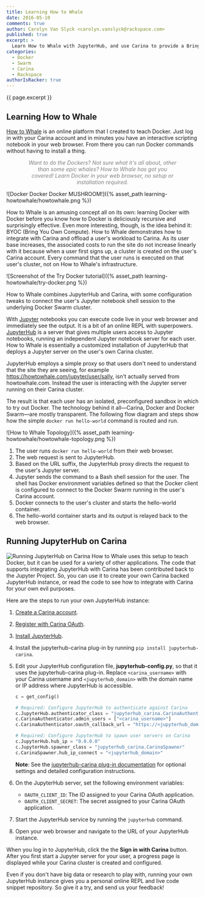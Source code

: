 ```yaml
---
title: Learning How to Whale
date: 2016-05-10
comments: true
author: Carolyn Van Slyck <carolyn.vanslyck@rackspace.com>
published: true
excerpt: >
  Learn How to Whale with JupyterHub, and use Carina to provide a Bring Your Own Compute experience to users that encourages interactivity, play, and sharing.
categories:
  - Docker
  - Swarm
  - Carina
  - Rackspace
authorIsRacker: true
---
```


{{ page.excerpt }}

## Learning How to Whale
[How to Whale][howtowhale] is an online platform that I created to teach Docker. Just log in with your Carina account and in minutes you have an interactive scripting notebook in your web browser. From there you can run Docker commands without having to install a thing.

<p style="color: gray; font-style: italic; text-align: center; margin-left: 4em; margin-right: 4em;">Want to do the Dockers? Not sure what it's all about, other than some epic whales? How to Whale has got you covered! Learn Docker in your web browser, no setup or installation required.</p>

![Docker Docker Docker MUSHROOM!]({% asset_path learning-howtowhale/howtowhale.png %})

How to Whale is an amusing concept all on its own: learning Docker with Docker before you know how to Docker is deliciously recursive and surprisingly effective. Even more interesting, though, is the idea behind it: BYOC (Bring You Own Compute). How to Whale demonstrates how to integrate with Carina and offload a user's workload to Carina. As its user base increases, the associated costs to run the site do not increase linearly with it because when a user first signs up, a cluster is created on the user's Carina account. Every command that the user runs is executed on that user's cluster, not on How to Whale's infrastructure.

![Screenshot of the Try Docker tutorial]({% asset_path learning-howtowhale/try-docker.png %})

How to Whale combines JupyterHub and Carina, with some configuration tweaks to connect the user's Jupyter notebook shell session to the underlying Docker Swarm cluster.

With [Jupyter][jupyter] notebooks you can execute code live in your web browser and immediately see the output. It is a bit of an online REPL with superpowers. [JupyterHub][jupyterhub] is a server that gives multiple users access to Jupyter notebooks, running an independent Jupyter notebook server for each user. How to Whale is essentially a customized installation of JupyterHub that deploys a Jupyter server on the user's own Carina cluster.

JupyterHub employs a simple proxy so that users don't need to understand that the site they are seeing, for example https://howtowhale.com/jupyter/user/sally, isn't actually served from howtowhale.com. Instead the user is interacting with the Jupyter server running on their Carina cluster.

The result is that each user has an isolated, preconfigured sandbox in which to try out Docker.
The technology behind it all—Carina, Docker and Docker Swarm—are mostly transparent. The following
flow diagram and steps show how the simple `docker run hello-world` command is routed and run.

![How to Whale Topology]({% asset_path learning-howtowhale/howtowhale-topology.png %})

1. The user runs `docker run hello-world` from their web browser.
1. The web request is sent to JupyterHub.
1. Based on the URL suffix, the JupyterHub proxy directs the request to the
    user's Jupyter server.
1. Jupyter sends the command to a Bash shell session for the user. The shell
    has Docker environment variables defined so that the Docker client is configured
    to connect to the Docker Swarm running in the user's Carina account.
1. Docker connects to the user's cluster and starts the hello-world container.
1. The hello-world container starts and its output is relayed back to the web browser.

## Running JupyterHub on Carina
<img class="right" src="{% asset_path learning-howtowhale/docker-jupyter.png %}" alt="Running JupyterHub on Carina"/>
How to Whale uses this setup to teach Docker, but it can be used for a variety of other
applications. The code that supports integrating JupyterHub with Carina has been contributed back to the Jupyter Project. So, you can use it to create your own Carina backed JupyterHub instance, or read the code to see how to integrate with Carina for your own evil purposes.

Here are the steps to run your own JupyterHub instance:

1. [Create a Carina account](https://getcarina.com).
1. [Register with Carina OAuth]({{site.baseurl}}/docs/reference/oauth-integration/#register-your-application).
1. [Install JupyterHub](https://github.com/jupyterhub/jupyterhub/blob/master/README.md).
1. Install the jupyterhub-carina plug-in by running `pip install jupyterhub-carina`.
1. Edit your JupyterHub configuration file, **jupyterhub-config.py**, so that
    it uses the jupyterhub-carina plug-in. Replace `<carina_username>` with your
    Carina username and `<jupyterhub_domain>` with the domain name or IP address
    where JupyterHub is accessible.

    ```python
    c = get_config()

    # Required: Configure JupyterHub to authenticate against Carina
    c.JupyterHub.authenticator_class = "jupyterhub_carina.CarinaAuthenticator"
    c.CarinaAuthenticator.admin_users = ["<carina_username>"]
    c.CarinaAuthenticator.oauth_callback_url = "https://<jupyterhub_domain>/jupyter/hub/oauth_callback"

    # Required: Configure JupyterHub to spawn user servers on Carina
    c.JupyterHub.hub_ip = "0.0.0.0"
    c.JupyterHub.spawner_class = "jupyterhub_carina.CarinaSpawner"
    c.CarinaSpawner.hub_ip_connect = "<jupyterhub_domain>"
    ```

    **Note**: See the [jupyterhub-carina plug-in documentation][jupyterhub-carina] for optional
    settings and detailed configuration instructions.
1. On the JupyterHub server, set the following environment variables:
    * `OAUTH_CLIENT_ID`: The ID assigned to your Carina OAuth application.
    * `OAUTH_CLIENT_SECRET`: The secret assigned to your Carina OAuth application.
1. Start the JupyterHub service by running the `jupyterhub` command.
1. Open your web browser and navigate to the URL of your JupyterHub instance.

When you log in to JupyterHub, click the the **Sign in with Carina** button.
After you first start a Jupyter server for your user, a progress page is displayed
while your Carina cluster is created and configured.

Even if you don't have big data or research to play with, running your own JupyterHub instance
gives you a personal online REPL and live code snippet repository. So give it a try,
and send us your feedback!

[howtowhale]: https://howtowhale.com
[jupyter]: http://jupyter.org
[jupyterhub]: http://jupyterhub.readthedocs.io/en/latest/
[jupyterhub-carina]: https://github.com/jupyterhub/jupyterhub-carina/
